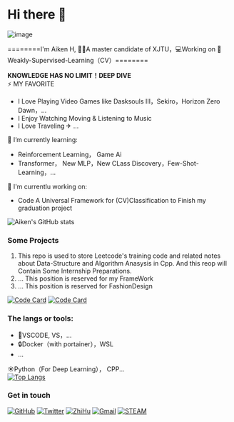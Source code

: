 # Hi there 👋
![image](https://user-images.githubusercontent.com/23023315/118502366-3771a100-b75c-11eb-8ad2-96a3c764e969.png)
<!--
**AikenH/AikenH** is a ✨ _special_ ✨ repository because its `README.md` (this file) appears on your GitHub profile.

Here are some ideas to get you started:

- 🔭 I’m currently working on ...
- 🌱 I’m currently learning ...
- 👯 I’m looking to collaborate on ...
- 🤔 I’m looking for help with ...
- 💬 Ask me about ...
- 📫 How to reach me: ...
- 😄 Pronouns: ...
- ⚡ Fun fact: ...
-->

========I'm Aiken H, 👨‍🎓A master candidate of XJTU，💻Working on 🍕Weakly-Supervised-Learning（CV）========   
  

**KNOWLEDGE HAS NO LIMIT！DEEP DIVE**  
⚡ MY FAVORITE
- I Love Playing Video Games like Dasksouls Ⅲ，Sekiro，Horizon Zero Dawn，...
- I Enjoy Watching Moving & Listening to Music
- I Love Traveling ✈ ...

🌱 I’m currently learning:
- Reinforcement Learning， Game Ai
- Transformer， New MLP，New CLass Discovery，Few-Shot-Learning，...

🔭 I'm currentlu working on:
- Code A Universal Framework for (CV)Classification to Finish my graduation project

![Aiken's GitHub stats](https://github-readme-stats.vercel.app/api?username=AikenH&theme=onedark&show_icons=true)  

### Some Projects
1. This repo is used to store Leetcode's training code and related notes about Data-Structure and Algorithm Anasysis in Cpp.
    And this reop will Contain Some Internship Preparations.  
2. ... This position is reserved for my FrameWork 
3. ... This position is reserved for FashionDesign

[![Code Card](https://github-readme-stats.vercel.app/api/pin/?username=AikenH&repo=Aikens_programming_notes&theme=dracula)](https://github.com/anuraghazra/github-readme-stats)  [![Code Card](https://github-readme-stats.vercel.app/api/pin/?username=AikenH&repo=Mycv_Framework&theme=dracula)](https://github.com/anuraghazra/github-readme-stats)  

### The langs or tools: 

- 🔨VSCODE, VS，...
- 🔒Docker（with portainer），WSL  
- ...  

  
☀Python（For Deep Learning）， CPP...  
  [![Top Langs](https://github-readme-stats.vercel.app/api/top-langs/?username=AikenH&layout=compact&theme=dracula)](https://github.com/AikenH/github-readme-stats)

### Get in touch
[![GitHub](https://img.shields.io/badge/GITHUB-Aiken-blue)](https://aikenh.github.io/about/)
[![Twitter](https://img.shields.io/badge/TWITTER-Aiken-green)](https://twitter.com/aiken_h97)
[![ZhiHu](https://img.shields.io/badge/ZHIHU-Aiken-yellow)](https://www.zhihu.com/people/Aiken-h)
[![Gmail](https://img.shields.io/badge/GAMIL-Aiken-red)](https://h.aiken.970@gmail.com)
[![STEAM](https://img.shields.io/badge/STEAM-Aiken-blueviolet)](https://steamcommunity.com/id/AikenH/)
